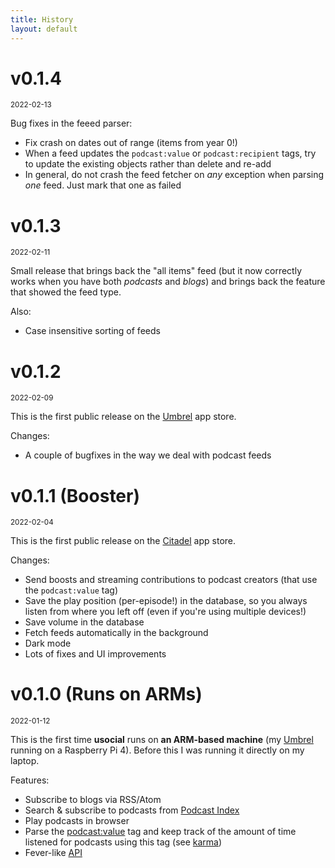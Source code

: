 ```yaml
---
title: History
layout: default
---
```


<h1 id="v0.1.4">v0.1.4</h1>
<small>2022-02-13</small>

Bug fixes in the feeed parser:

* Fix crash on dates out of range (items from year 0!)
* When a feed updates the `podcast:value` or `podcast:recipient` tags, try to update the existing objects rather than delete and re-add
* In general, do not crash the feed fetcher on *any* exception when parsing *one* feed. Just mark that one as failed

<h1 id="v0.1.3">v0.1.3</h1>
<small>2022-02-11</small>

Small release that brings back the "all items" feed (but it now correctly works when you have both *podcasts* and *blogs*) and brings back the feature that showed the feed type.

Also:

* Case insensitive sorting of feeds

<h1 id="v0.1.2">v0.1.2</h1>
<small>2022-02-09</small>

This is the first public release on the [Umbrel](http://getumbrel.com) app store.

Changes:

* A couple of bugfixes in the way we deal with podcast feeds

<h1 id="v0.1.1">v0.1.1 (Booster)</h1>
<small>2022-02-04</small>

This is the first public release on the [Citadel](https://github.com/runcitadel) app store.

Changes:

* Send boosts and streaming contributions to podcast creators (that use the `podcast:value` tag)
* Save the play position (per-episode!) in the database, so you always listen from where you left off (even if you're using multiple devices!)
* Save volume in the database
* Fetch feeds automatically in the background
* Dark mode
* Lots of fixes and UI improvements

<h1 id="v0.1.0">v0.1.0 (Runs on ARMs)</h1>
<small>2022-01-12</small>

This is the first time **usocial** runs on **an ARM-based machine** (my [Umbrel](https://getumbrel.com/) running on a Raspberry Pi 4). Before this I was running it directly on my laptop.

Features:

* Subscribe to blogs via RSS/Atom
* Search & subscribe to podcasts from [Podcast Index](https://podcastindex.org)
* Play podcasts in browser
* Parse the [podcast:value](https://github.com/Podcastindex-org/podcast-namespace/blob/main/value/value.md) tag and keep track of the amount of time listened for podcasts using this tag (see [karma](/karma))
* Fever-like [API](/api)
